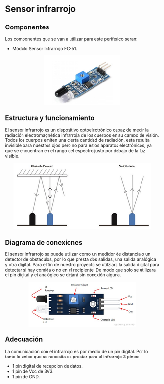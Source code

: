 
# Sensor infrarrojo

## Componentes

Los componentes que se van a utilizar para este periferico seran:

- Módulo Sensor Infrarrojo FC-51.

<p align="center">
  <img src="/Perifericos/SensorInfra/componentesIR.png" align="center" width = 250>
</p>

## Estructura y funcionamiento

El sensor infrarrojo es un dispositivo optoelectrónico capaz de medir la radiación electromagnética infrarroja de los cuerpos en su campo de visión. Todos los cuerpos emiten una cierta cantidad de radiación, esta resulta invisible para nuestros ojos pero no para estos aparatos electrónicos, ya que se encuentran en el rango del espectro justo por debajo de la luz visible. 

<p align="center">
  <img src="/Perifericos/SensorInfra/estyfunc1IR.png" align="center" width = 450>
</p>

## Diagrama de conexiones
El sensor infrarrojo se puede utilizar como un medidor de distancia o un detector de obstaculos, por lo que presta dos salidas, una salida analógica y otra digital. Para el fin de nuestro proyecto se utilziara la salida digital para detectar si hay comida o no en el recipiente. De modo que solo se utilizara el pin digital y el analógico se dejará sin conexión alguna.

<p align="center">
  <img src="/Perifericos/SensorInfra/conexionesIR.jpeg" align="center" width = 350>
</p>

## Adecuación

La comunicación con el infrarrojo es por medio de un pin digital. Por lo tanto lo unico que se necesita es prestar para el infrarrojo 3 pines:

- 1 pin digital de recepcion de datos.
- 1 pin de Vcc de 3V3.
- 1 pin de GND.
